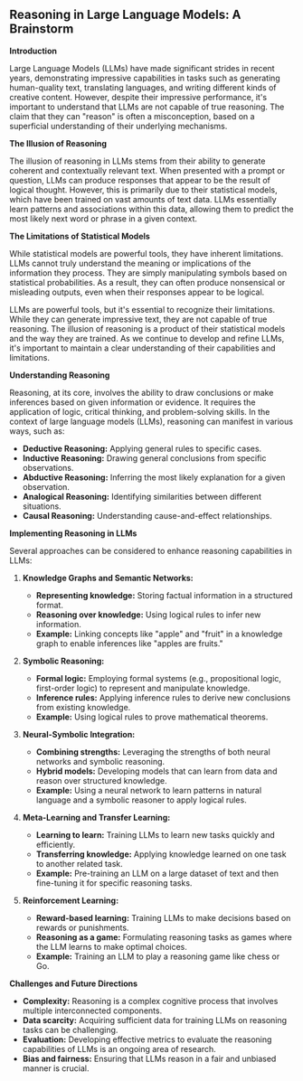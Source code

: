 ## Reasoning in Large Language Models: A Brainstorm

**Introduction**

Large Language Models (LLMs) have made significant strides in recent years, demonstrating impressive capabilities in tasks such as generating human-quality text, translating languages, and writing different kinds of creative content. However, despite their impressive performance, it's important to understand that LLMs are not capable of true reasoning. The claim that they can "reason" is often a misconception, based on a superficial understanding of their underlying mechanisms.

**The Illusion of Reasoning**

The illusion of reasoning in LLMs stems from their ability to generate coherent and contextually relevant text. When presented with a prompt or question, LLMs can produce responses that appear to be the result of logical thought. However, this is primarily due to their statistical models, which have been trained on vast amounts of text data. LLMs essentially learn patterns and associations within this data, allowing them to predict the most likely next word or phrase in a given context.

**The Limitations of Statistical Models**

While statistical models are powerful tools, they have inherent limitations. LLMs cannot truly understand the meaning or implications of the information they process. They are simply manipulating symbols based on statistical probabilities. As a result, they can often produce nonsensical or misleading outputs, even when their responses appear to be logical.

LLMs are powerful tools, but it's essential to recognize their limitations. While they can generate impressive text, they are not capable of true reasoning. The illusion of reasoning is a product of their statistical models and the way they are trained. As we continue to develop and refine LLMs, it's important to maintain a clear understanding of their capabilities and limitations.


**Understanding Reasoning**

Reasoning, at its core, involves the ability to draw conclusions or make inferences based on given information or evidence. It requires the application of logic, critical thinking, and problem-solving skills. In the context of large language models (LLMs), reasoning can manifest in various ways, such as:

* **Deductive Reasoning:** Applying general rules to specific cases.
* **Inductive Reasoning:** Drawing general conclusions from specific observations.
* **Abductive Reasoning:** Inferring the most likely explanation for a given observation.
* **Analogical Reasoning:** Identifying similarities between different situations.
* **Causal Reasoning:** Understanding cause-and-effect relationships.

**Implementing Reasoning in LLMs**

Several approaches can be considered to enhance reasoning capabilities in LLMs:

1. **Knowledge Graphs and Semantic Networks:**
   * **Representing knowledge:** Storing factual information in a structured format.
   * **Reasoning over knowledge:** Using logical rules to infer new information.
   * **Example:** Linking concepts like "apple" and "fruit" in a knowledge graph to enable inferences like "apples are fruits."

2. **Symbolic Reasoning:**
   * **Formal logic:** Employing formal systems (e.g., propositional logic, first-order logic) to represent and manipulate knowledge.
   * **Inference rules:** Applying inference rules to derive new conclusions from existing knowledge.
   * **Example:** Using logical rules to prove mathematical theorems.

3. **Neural-Symbolic Integration:**
   * **Combining strengths:** Leveraging the strengths of both neural networks and symbolic reasoning.
   * **Hybrid models:** Developing models that can learn from data and reason over structured knowledge.
   * **Example:** Using a neural network to learn patterns in natural language and a symbolic reasoner to apply logical rules.

4. **Meta-Learning and Transfer Learning:**
   * **Learning to learn:** Training LLMs to learn new tasks quickly and efficiently.
   * **Transferring knowledge:** Applying knowledge learned on one task to another related task.
   * **Example:** Pre-training an LLM on a large dataset of text and then fine-tuning it for specific reasoning tasks.

5. **Reinforcement Learning:**
   * **Reward-based learning:** Training LLMs to make decisions based on rewards or punishments.
   * **Reasoning as a game:** Formulating reasoning tasks as games where the LLM learns to make optimal choices.
   * **Example:** Training an LLM to play a reasoning game like chess or Go.

**Challenges and Future Directions**

* **Complexity:** Reasoning is a complex cognitive process that involves multiple interconnected components.
* **Data scarcity:** Acquiring sufficient data for training LLMs on reasoning tasks can be challenging.
* **Evaluation:** Developing effective metrics to evaluate the reasoning capabilities of LLMs is an ongoing area of research.
* **Bias and fairness:** Ensuring that LLMs reason in a fair and unbiased manner is crucial.
